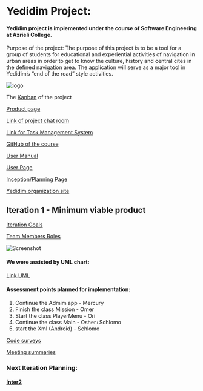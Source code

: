 # Yedidim Project:

 #### Yedidim project is implemented under the course of Software Engineering at Azrieli College.

Purpose of the project:
The purpose of this project is to be a tool for a group of students for educational and experiential activities of navigation in urban areas in order to get to know the culture, history and central cites in the defined navigation area.
The application will serve as a major tool in Yedidim’s “end of the road” style activities.   

![logo](https://firebasestorage.googleapis.com/v0/b/exercice1-c7ffc.appspot.com/o/img6.jpg?alt=media&token=14d1e3b3-e471-4512-8071-a9d2c5585dc6)

The [Kanban](https://github.com/Mercury-Leo/Yedidim-Team-7/projects/1) of the project

[Product page](https://github.com/Mercury-Leo/Yedidim-Team-7/wiki/Product)

[Link of project chat room](https://gitter.im/yedidim)

[Link for Task Management System](https://github.com/Mercury-Leo/Yedidim-Team-7/issues)

[GitHub of the course](https://github.com/orgs/jce-il/teams/se2018b)

[User Manual](https://github.com/Mercury-Leo/Yedidim-Team-7/wiki/User-Manual)

[User Page](https://github.com/Mercury-Leo/Yedidim-Team-7/wiki/Team-Page)

[Inception/Planning Page](https://github.com/Mercury-Leo/Yedidim-Team-7/wiki/inception)
 
[Yedidim organization site](http://www.yedidim.org.il/home)



## Iteration 1 - Minimum viable product  

[Iteration Goals](https://github.com/Mercury-Leo/Yedidim-Team-7/wiki/Iter1---MVP#iteration-goals)    

[Team Members Roles](https://github.com/Mercury-Leo/Yedidim-Team-7/issues?q=is%3Aopen+is%3Aissue+milestone%3A%22Inter1+-+MVP%22)  

  
![Screenshot](https://camo.githubusercontent.com/ce9b647b44dd4882acbd4ce25a62d224de9d724e/68747470733a2f2f692e696d6775722e636f6d2f61734d3654527a2e706e67) 
#### We were assisted by UML chart: 
[Link UML](https://camo.githubusercontent.com/bd6d41802b4bb3ac34727080832cd308e07733f5/68747470733a2f2f692e696d6775722e636f6d2f74636a685856782e706e67)    


#### Assessment points planned for implementation:  
1. Continue the Admim app - Mercury  	
2. Finish the class Mission - Omer  
3. Start the class PlayerMenu - Ori  
4. Continue the class Main - Osher+Schlomo  
5. start the Xml (Android) - Schlomo  

 


[Code surveys](https://github.com/Mercury-Leo/Yedidim-Team-7/issues/13)      

[Meeting summaries](https://github.com/Mercury-Leo/Yedidim-Team-7/wiki/Iter1---MVP#meeting-summaries) 



### Next Iteration Planning:
#### [Inter2](https://github.com/Mercury-Leo/Yedidim-Team-7/wiki/Iter1---MVP#next-iteration-planning)  

